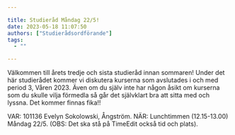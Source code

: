 ```yaml
---

title: Studieråd Måndag 22/5!
date: 2023-05-18 11:07:50
authors: ["Studierådsordförande"]
tags: 
  - ""

---
```

Välkommen till årets tredje och sista studieråd innan sommaren! Under det här studierådet kommer vi diskutera kurserna som avslutades i och med period 3, Våren 2023. Även om du själv inte har någon åsikt om kurserna som du skulle vilja förmedla så går det självklart bra att sitta med och lyssna. Det kommer finnas fika!!

VAR: 101136 Evelyn Sokolowski, Ångström. NÄR: Lunchtimmen (12.15-13.00) Måndag 22/5. (OBS: Det ska stå på TimeEdit också tid och plats).